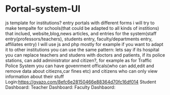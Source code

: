 # Portal-system-UI
js template for institutions?
entry portals with different forms
i will try to make tempalte for schools(that could be adapted to all kinds of institions)
that inclued, website,blog,news articles, and entries for the system(staff entry(professors/teachers), students entry, faculty/departments entry, affiliates entry)
I will use js and php mostly
for example if you want to adapt it to other institutions you can use the same pattern:
lets say if its hospital you can replace teachers and studens with doctors and patients, if its police stations, can add administrator and citizen?, for example
as for Traffic Police System you can have govenrment officals(who can add,edit and remove data about citiezns,car fines etc) and citizens who can only view information
about their stuff
Login:https://gyazo.com/8efc6e28150466e88364d70fc16df014
Student Dashboard:
Teacher Dashboard:
Faculty Dashbaord:
